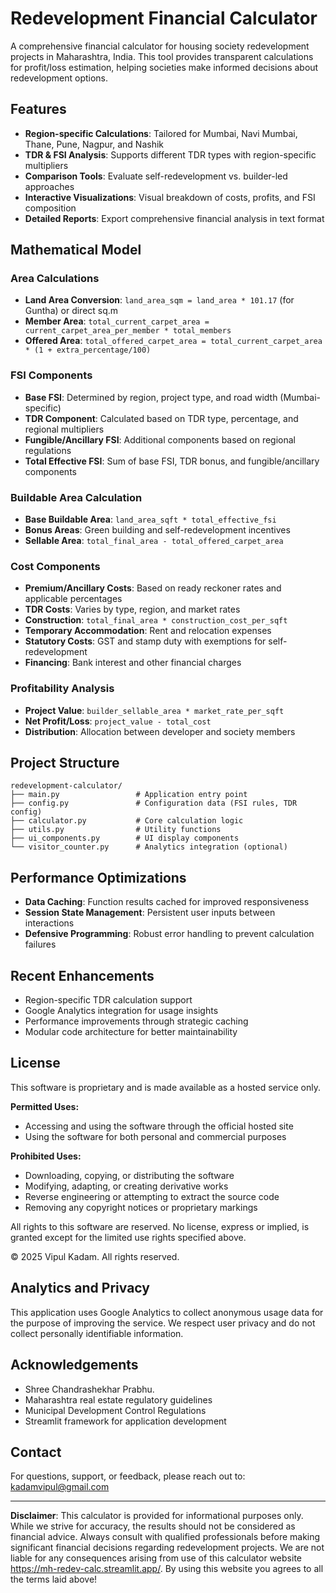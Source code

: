 # Redevelopment Financial Calculator

A comprehensive financial calculator for housing society redevelopment projects in Maharashtra, India. This tool provides transparent calculations for profit/loss estimation, helping societies make informed decisions about redevelopment options.

## Features

- **Region-specific Calculations**: Tailored for Mumbai, Navi Mumbai, Thane, Pune, Nagpur, and Nashik
- **TDR & FSI Analysis**: Supports different TDR types with region-specific multipliers
- **Comparison Tools**: Evaluate self-redevelopment vs. builder-led approaches
- **Interactive Visualizations**: Visual breakdown of costs, profits, and FSI composition
- **Detailed Reports**: Export comprehensive financial analysis in text format

## Mathematical Model

### Area Calculations
- **Land Area Conversion**: `land_area_sqm = land_area * 101.17` (for Guntha) or direct sq.m
- **Member Area**: `total_current_carpet_area = current_carpet_area_per_member * total_members`
- **Offered Area**: `total_offered_carpet_area = total_current_carpet_area * (1 + extra_percentage/100)`

### FSI Components
- **Base FSI**: Determined by region, project type, and road width (Mumbai-specific)
- **TDR Component**: Calculated based on TDR type, percentage, and regional multipliers
- **Fungible/Ancillary FSI**: Additional components based on regional regulations
- **Total Effective FSI**: Sum of base FSI, TDR bonus, and fungible/ancillary components

### Buildable Area Calculation
- **Base Buildable Area**: `land_area_sqft * total_effective_fsi`
- **Bonus Areas**: Green building and self-redevelopment incentives
- **Sellable Area**: `total_final_area - total_offered_carpet_area`

### Cost Components
- **Premium/Ancillary Costs**: Based on ready reckoner rates and applicable percentages
- **TDR Costs**: Varies by type, region, and market rates
- **Construction**: `total_final_area * construction_cost_per_sqft`
- **Temporary Accommodation**: Rent and relocation expenses
- **Statutory Costs**: GST and stamp duty with exemptions for self-redevelopment
- **Financing**: Bank interest and other financial charges

### Profitability Analysis
- **Project Value**: `builder_sellable_area * market_rate_per_sqft`
- **Net Profit/Loss**: `project_value - total_cost`
- **Distribution**: Allocation between developer and society members

## Project Structure
```
redevelopment-calculator/
├── main.py                 # Application entry point
├── config.py               # Configuration data (FSI rules, TDR config)
├── calculator.py           # Core calculation logic
├── utils.py                # Utility functions
├── ui_components.py        # UI display components
└── visitor_counter.py      # Analytics integration (optional)
```

## Performance Optimizations

- **Data Caching**: Function results cached for improved responsiveness
- **Session State Management**: Persistent user inputs between interactions
- **Defensive Programming**: Robust error handling to prevent calculation failures

## Recent Enhancements

- Region-specific TDR calculation support
- Google Analytics integration for usage insights
- Performance improvements through strategic caching
- Modular code architecture for better maintainability

## License

This software is proprietary and is made available as a hosted service only. 

**Permitted Uses:**
- Accessing and using the software through the official hosted site
- Using the software for both personal and commercial purposes

**Prohibited Uses:**
- Downloading, copying, or distributing the software
- Modifying, adapting, or creating derivative works
- Reverse engineering or attempting to extract the source code
- Removing any copyright notices or proprietary markings

All rights to this software are reserved. No license, express or implied, is granted except for the limited use rights specified above.

© 2025 Vipul Kadam. All rights reserved.

## Analytics and Privacy

This application uses Google Analytics to collect anonymous usage data for the purpose of improving the service. We respect user privacy and do not collect personally identifiable information.

## Acknowledgements
- Shree Chandrashekhar Prabhu.
- Maharashtra real estate regulatory guidelines
- Municipal Development Control Regulations
- Streamlit framework for application development

## Contact

For questions, support, or feedback, please reach out to:
kadamvipul@gmail.com

---

**Disclaimer**: This calculator is provided for informational purposes only. While we strive for accuracy, the results should not be considered as financial advice. Always consult with qualified professionals before making significant financial decisions regarding redevelopment projects. We are not liable for any consequences arising from use of this calculator website https://mh-redev-calc.streamlit.app/. By using this website you agrees to all the terms laid above!